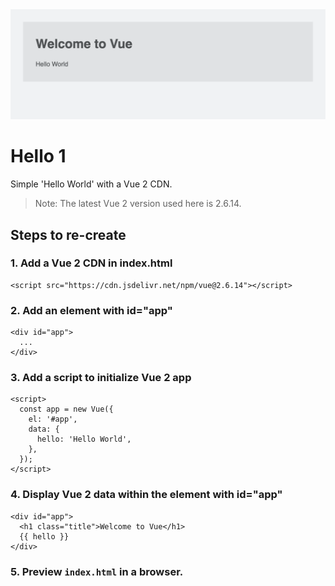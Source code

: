 <img src="screenshot.png" alt="" style="margin: 0 auto; max-width: 100%;" />


# Hello 1

Simple 'Hello World' with a Vue 2 CDN.

> Note: The latest Vue 2 version used here is 2.6.14.


## Steps to re-create

### 1. Add a Vue 2 CDN in index.html

```
<script src="https://cdn.jsdelivr.net/npm/vue@2.6.14"></script>
```


### 2. Add an element with id="app"

```
<div id="app">
  ...
</div>
```


### 3. Add a script to initialize Vue 2 app

```
<script>
  const app = new Vue({
    el: '#app',
    data: {
      hello: 'Hello World',
    },
  });
</script>
```


### 4. Display Vue 2 data within the element with id="app"

```
<div id="app">
  <h1 class="title">Welcome to Vue</h1>
  {{ hello }}
</div>
```


### 5. Preview `index.html` in a browser.
